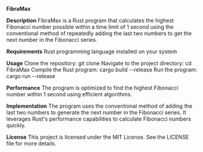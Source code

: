 **FibraMax**

**Description**
FibraMax is a Rust program that calculates the highest Fibonacci number possible within a time limit of 1 second using the conventional method of repeatedly adding the last two numbers to get the next number in the Fibonacci series.

**Requirements**
Rust programming language installed on your system

**Usage**
Clone the repository: git clone <repository-url>
Navigate to the project directory: cd FibraMax
Compile the Rust program: cargo build --release
Run the program: cargo run --release

**Performance**
The program is optimized to find the highest Fibonacci number within 1 second using efficient algorithms.

**Implementation**
The program uses the conventional method of adding the last two numbers to generate the next number in the Fibonacci series.
It leverages Rust's performance capabilities to calculate Fibonacci numbers quickly.

**License**
This project is licensed under the MIT License. See the LICENSE file for more details.
